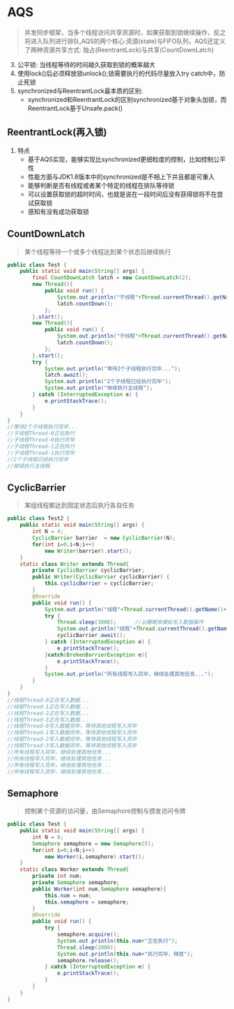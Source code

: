 # AQS
> 并发同步框架，当多个线程访问共享资源时，如果获取到锁继续操作，反之将进入队列进行排队,AQS的两个核心:资源(state)与FIFO队列，AQS还定义了两种资源共享方式: 独占(ReentrantLock)与共享(CountDownLatch)
3. 公平锁: 当线程等待的时间越久获取到锁的概率越大
4. 使用lock()后必须释放锁unlock();锁需要执行的代码尽量放入try catch中，防止死锁
5. synchronized与ReentrantLock最本质的区别:
    * synchronized和ReentrantLock的区别synchronized基于对象头加锁，而ReentrantLock基于Unsafe.pack()
## ReentrantLock(再入锁)
1. 特点
    * 基于AQS实现，能够实现比synchronized更细粒度的控制，比如控制公平性
    * 性能方面与JDK1.8版本中的synchronized是不相上下并且都是可重入
    * 能够判断是否有线程或者某个特定的线程在排队等待锁
    * 可以设置获取锁的超时时间，也就是说在一段时间后没有获得锁将不在尝试获取锁
    * 感知有没有成功获取锁
## CountDownLatch
> 某个线程等待一个或多个线程达到某个状态后继续执行
```java
public class Test {
    public static void main(String[] args) {
        final CountDownLatch latch = new CountDownLatch(2);
        new Thread(){
            public void run() {
                System.out.println("子线程"+Thread.currentThread().getName()+"正在执行");
                latch.countDown();
            };
        }.start();
        new Thread(){
            public void run() {
                System.out.println("子线程"+Thread.currentThread().getName()+"正在执行");
                latch.countDown();
            };
        }.start();
        try {
            System.out.println("等待2个子线程执行完毕...");
            latch.await();
            System.out.println("2个子线程已经执行完毕");
            System.out.println("继续执行主线程");
        } catch (InterruptedException e) {
            e.printStackTrace();
        }
    }
}
//等待2个子线程执行完毕...
//子线程Thread-0正在执行
//子线程Thread-0执行完毕
//子线程Thread-1正在执行
//子线程Thread-1执行完毕
//2个子线程已经执行完毕
//继续执行主线程
```
## CyclicBarrier
> 某组线程都达到固定状态后执行各自任务
```java
public class Test2 {
    public static void main(String[] args) {
        int N = 4;
        CyclicBarrier barrier  = new CyclicBarrier(N);
        for(int i=0;i<N;i++)
            new Writer(barrier).start();
    }
    static class Writer extends Thread{
        private CyclicBarrier cyclicBarrier;
        public Writer(CyclicBarrier cyclicBarrier) {
            this.cyclicBarrier = cyclicBarrier;
        }
        @Override
        public void run() {
            System.out.println("线程"+Thread.currentThread().getName()+"正在写入数据...");
            try {
                Thread.sleep(3000);      //以睡眠来模拟写入数据操作
                System.out.println("线程"+Thread.currentThread().getName()+"写入数据完毕，等待其他线程写入完毕");
                cyclicBarrier.await();
            } catch (InterruptedException e) {
                e.printStackTrace();
            }catch(BrokenBarrierException e){
                e.printStackTrace();
            }
            System.out.println("所有线程写入完毕，继续处理其他任务...");
        }
    }
}
//线程Thread-0正在写入数据...
//线程Thread-1正在写入数据...
//线程Thread-2正在写入数据...
//线程Thread-3正在写入数据...
//线程Thread-0写入数据完毕，等待其他线程写入完毕
//线程Thread-1写入数据完毕，等待其他线程写入完毕
//线程Thread-2写入数据完毕，等待其他线程写入完毕
//线程Thread-3写入数据完毕，等待其他线程写入完毕
//所有线程写入完毕，继续处理其他任务...
//所有线程写入完毕，继续处理其他任务...
//所有线程写入完毕，继续处理其他任务...
//所有线程写入完毕，继续处理其他任务...
```
## Semaphore
> 控制某个资源的访问量，由Semaphore控制与颁发访问令牌
```java
public class Test {
    public static void main(String[] args) {
        int N = 8; 
        Semaphore semaphore = new Semaphore(5);
        for(int i=0;i<N;i++)
            new Worker(i,semaphore).start();
    }
    static class Worker extends Thread{
        private int num;
        private Semaphore semaphore;
        public Worker(int num,Semaphore semaphore){
            this.num = num;
            this.semaphore = semaphore;
        }
        @Override
        public void run() {
            try {
                semaphore.acquire();
                System.out.println(this.num+"正在执行");
                Thread.sleep(2000);
                System.out.println(this.num+"执行完毕，释放");
                semaphore.release();           
            } catch (InterruptedException e) {
                e.printStackTrace();
            }
        }
    }
}
```